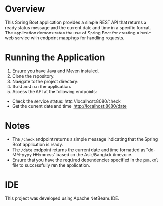 # Overview
This Spring Boot application provides a simple REST API that returns a ready status message and the current date and time in a specific format. The application demonstrates the use of Spring Boot for creating a basic web service with endpoint mappings for handling requests.

# Running the Application
1. Ensure you have Java and Maven installed.
2. Clone the repository.
3. Navigate to the project directory:
4. Build and run the application:
5. Access the API at the following endpoints:
- Check the service status: [http://localhost:8080/check](http://localhost:8080/check)
- Get the current date and time: [http://localhost:8080/date](http://localhost:8080/date)

# Notes
- The `/check` endpoint returns a simple message indicating that the Spring Boot application is ready.
- The `/date` endpoint returns the current date and time formatted as "dd-MM-yyyy HH:mm:ss" based on the Asia/Bangkok timezone.
- Ensure that you have the required dependencies specified in the `pom.xml` file to successfully run the application.

# IDE
This project was developed using Apache NetBeans IDE.

